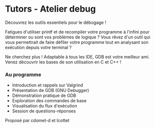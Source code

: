 # Tutors - Atelier debug

Découvrez les outils essentiels pour le débogage !

Fatigues d'utiliser printf et de recompiler votre programme à l'infini pour déterminer ou sont vos problèmes de logique ? Vous rêvez d'un outil qui vous permettrait de faire défiler votre programme tout en analysant son exécution depuis votre terminal ? 

Ne cherchez plus ! Adaptable à tous les IDE, GDB est votre meilleur ami. Venez découvrir les bases de son utilisation en C et C++ !

### Au programme

- Introduction et rappels sur Valgrind
- Présentation de GDB (GNU Debugger)
- Démonstration pratique de GDB
- Exploration des commandes de base
- Visualisation du flux d'exécution
- Session de questions-réponses

Proposé par cdomet-d et lcottet